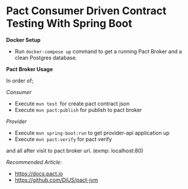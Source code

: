 # Pact Consumer Driven Contract Testing With Spring Boot

**Docker Setup**
* Run `docker-compose up` command to get a running Pact Broker and a clean Postgres database.

**Pact Broker Usage**

In order of;

_Consumer_
* Execute `mvn test `for create pact contract json
* Execute `mvn pact:publish` for publish to pact broker

_Provider_
* Execute `mvn spring-boot:run` to get provider-api application up
* Execute `mvn pact:verify` for pact verify

and all after visit to pact broker url. (exmp: localhost:80)

_Recommended Article:_
* https://docs.pact.io
* https://github.com/DiUS/pact-jvm
